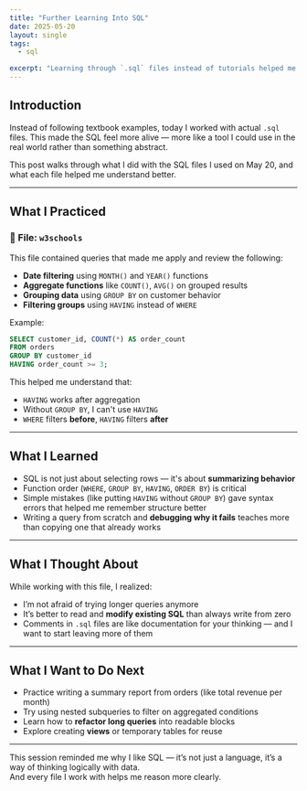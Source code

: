 ```yaml
---
title: "Further Learning Into SQL"
date: 2025-05-20
layout: single
tags:
  - sql

excerpt: "Learning through `.sql` files instead of tutorials helped me understand how SQL behaves in actual scenarios — including filtering, grouping, and debugging complex queries."
---
```


## Introduction

Instead of following textbook examples, today I worked with actual `.sql` files. This made the SQL feel more alive — more like a tool I could use in the real world rather than something abstract.

This post walks through what I did with the SQL files I used on May 20, and what each file helped me understand better.

---

## What I Practiced

### 📁 File: `w3schools`

This file contained queries that made me apply and review the following:

- **Date filtering** using `MONTH()` and `YEAR()` functions
- **Aggregate functions** like `COUNT()`, `AVG()` on grouped results
- **Grouping data** using `GROUP BY` on customer behavior
- **Filtering groups** using `HAVING` instead of `WHERE`

Example:

```sql
SELECT customer_id, COUNT(*) AS order_count
FROM orders
GROUP BY customer_id
HAVING order_count >= 3;
```

This helped me understand that:
- `HAVING` works after aggregation
- Without `GROUP BY`, I can't use `HAVING`
- `WHERE` filters **before**, `HAVING` filters **after**

---

## What I Learned

- SQL is not just about selecting rows — it's about **summarizing behavior**
- Function order (`WHERE`, `GROUP BY`, `HAVING`, `ORDER BY`) is critical
- Simple mistakes (like putting `HAVING` without `GROUP BY`) gave syntax errors that helped me remember structure better
- Writing a query from scratch and **debugging why it fails** teaches more than copying one that already works

---

## What I Thought About

While working with this file, I realized:
- I’m not afraid of trying longer queries anymore
- It’s better to read and **modify existing SQL** than always write from zero
- Comments in `.sql` files are like documentation for your thinking — and I want to start leaving more of them

---

## What I Want to Do Next

- Practice writing a summary report from orders (like total revenue per month)
- Try using nested subqueries to filter on aggregated conditions
- Learn how to **refactor long queries** into readable blocks
- Explore creating **views** or temporary tables for reuse

---

This session reminded me why I like SQL — it’s not just a language, it’s a way of thinking logically with data.  
And every file I work with helps me reason more clearly.
